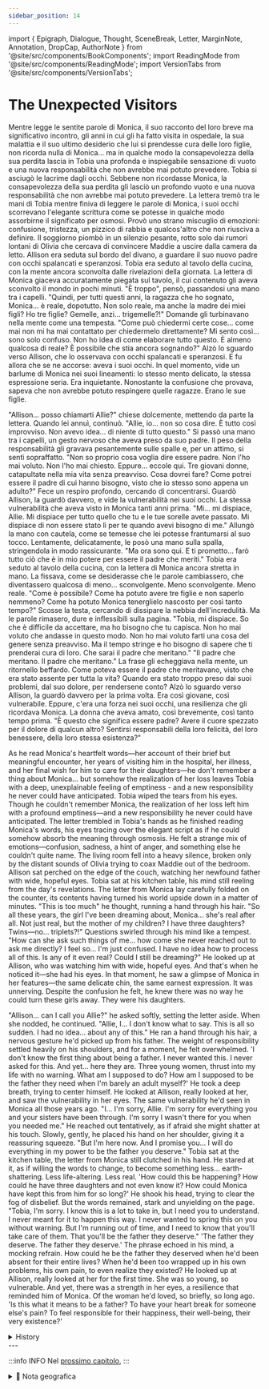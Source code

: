 ```yaml
---
sidebar_position: 14
---
```


import { Epigraph, Dialogue, Thought, SceneBreak, Letter, MarginNote, Annotation, DropCap, AuthorNote } from '@site/src/components/BookComponents';
import ReadingMode from '@site/src/components/ReadingMode';
import VersionTabs from '@site/src/components/VersionTabs';

# The Unexpected Visitors

<VersionTabs>
  <div label="Versione Pubblicata" default>
Mentre legge le sentite parole di Monica, il suo racconto del loro breve ma significativo incontro, gli anni in cui gli ha fatto visita in ospedale, la sua malattia e il suo ultimo desiderio che lui si prendesse cura delle loro figlie, non ricorda nulla di Monica... ma in qualche modo la consapevolezza della sua perdita lascia in Tobia una profonda e inspiegabile sensazione di vuoto e una nuova responsabilità che non avrebbe mai potuto prevedere.
Tobia si asciugò le lacrime dagli occhi. Sebbene non ricordasse Monica, la consapevolezza della sua perdita gli lasciò un profondo vuoto e una nuova responsabilità che non avrebbe mai potuto prevedere.
La lettera tremò tra le mani di Tobia mentre finiva di leggere le parole di Monica, i suoi occhi scorrevano l'elegante scrittura come se potesse in qualche modo assorbirne il significato per osmosi. Provò uno strano miscuglio di emozioni: confusione, tristezza, un pizzico di rabbia e qualcos'altro che non riusciva a definire. Il soggiorno piombò in un silenzio pesante, rotto solo dai rumori lontani di Olivia che cercava di convincere Maddie a uscire dalla camera da letto. Allison era seduta sul bordo del divano, a guardare il suo nuovo padre con occhi spalancati e speranzosi.
Tobia era seduto al tavolo della cucina, con la mente ancora sconvolta dalle rivelazioni della giornata. La lettera di Monica giaceva accuratamente piegata sul tavolo, il cui contenuto gli aveva sconvolto il mondo in pochi minuti.
"È troppo", pensò, passandosi una mano tra i capelli. "Quindi, per tutti questi anni, la ragazza che ho sognato, Monica... è reale, dopotutto. Non solo reale, ma anche la madre dei miei figli? Ho tre figlie? Gemelle, anzi... trigemelle?!"
Domande gli turbinavano nella mente come una tempesta. "Come può chiedermi certe cose... come mai non mi ha mai contattato per chiedermelo direttamente? Mi sento così... sono solo confuso. Non ho idea di come elaborare tutto questo. È almeno qualcosa di reale? È possibile che stia ancora sognando?"
Alzò lo sguardo verso Allison, che lo osservava con occhi spalancati e speranzosi. E fu allora che se ne accorse: aveva i suoi occhi. In quel momento, vide un barlume di Monica nei suoi lineamenti: lo stesso mento delicato, la stessa espressione seria. Era inquietante. Nonostante la confusione che provava, sapeva che non avrebbe potuto respingere quelle ragazze. Erano le sue figlie.

"Allison... posso chiamarti Allie?" chiese dolcemente, mettendo da parte la lettera. Quando lei annuì, continuò. "Allie, io... non so cosa dire. È tutto così improvviso. Non avevo idea... di niente di tutto questo."
Si passò una mano tra i capelli, un gesto nervoso che aveva preso da suo padre. Il peso della responsabilità gli gravava pesantemente sulle spalle e, per un attimo, si sentì sopraffatto.
"Non so proprio cosa voglia dire essere padre. Non l'ho mai voluto. Non l'ho mai chiesto. Eppure... eccole qui. Tre giovani donne, catapultate nella mia vita senza preavviso. Cosa dovrei fare? Come potrei essere il padre di cui hanno bisogno, visto che io stesso sono appena un adulto?"
Fece un respiro profondo, cercando di concentrarsi. Guardò Allison, la guardò davvero, e vide la vulnerabilità nei suoi occhi. La stessa vulnerabilità che aveva visto in Monica tanti anni prima.
"Mi... mi dispiace, Allie. Mi dispiace per tutto quello che tu e le tue sorelle avete passato. Mi dispiace di non essere stato lì per te quando avevi bisogno di me."
Allungò la mano con cautela, come se temesse che lei potesse frantumarsi al suo tocco. Lentamente, delicatamente, le posò una mano sulla spalla, stringendola in modo rassicurante.
"Ma ora sono qui. E ti prometto... farò tutto ciò che è in mio potere per essere il padre che meriti."
Tobia era seduto al tavolo della cucina, con la lettera di Monica ancora stretta in mano. La fissava, come se desiderasse che le parole cambiassero, che diventassero qualcosa di meno... sconvolgente. Meno sconvolgente. Meno reale.
"Come è possibile? Come ha potuto avere tre figlie e non saperlo nemmeno? Come ha potuto Monica tenerglielo nascosto per così tanto tempo?"
Scosse la testa, cercando di dissipare la nebbia dell'incredulità. Ma le parole rimasero, dure e inflessibili sulla pagina. "Tobia, mi dispiace. So che è difficile da accettare, ma ho bisogno che tu capisca. Non ho mai voluto che andasse in questo modo. Non ho mai voluto farti una cosa del genere senza preavviso. Ma il tempo stringe e ho bisogno di sapere che ti prenderai cura di loro. Che sarai il padre che meritano."
"Il padre che meritano. Il padre che meritano." La frase gli echeggiava nella mente, un ritornello beffardo. Come poteva essere il padre che meritavano, visto che era stato assente per tutta la vita? Quando era stato troppo preso dai suoi problemi, dal suo dolore, per rendersene conto?
Alzò lo sguardo verso Allison, la guardò davvero per la prima volta. Era così giovane, così vulnerabile. Eppure, c'era una forza nei suoi occhi, una resilienza che gli ricordava Monica. La donna che aveva amato, così brevemente, così tanto tempo prima.
"È questo che significa essere padre? Avere il cuore spezzato per il dolore di qualcun altro? Sentirsi responsabili della loro felicità, del loro benessere, della loro stessa esistenza?"

  </div>
  <div label="Prima Bozza">
    As he read Monica's heartfelt words—her account of their brief but meaningful encounter, her years of visiting him in the hospital, her illness, and her final wish for him to care for their daughters—he don't remember a thing about Monica… but somehow the realization of her loss leaves Tobia with a deep, unexplainable feeling of emptiness - and a new responsibility he never could have anticipated.
Tobia wiped the tears from his eyes. Though he couldn't remember Monica, the realization of her loss left him with a profound emptiness—and a new responsibility he never could have anticipated.
The letter trembled in Tobia's hands as he finished reading Monica's words, his eyes tracing over the elegant script as if he could somehow absorb the meaning through osmosis. He felt a strange mix of emotions—confusion, sadness, a hint of anger, and something else he couldn't quite name. The living room fell into a heavy silence, broken only by the distant sounds of Olivia trying to coax Maddie out of the bedroom. Allison sat perched on the edge of the couch, watching her newfound father with wide, hopeful eyes.
Tobia sat at his kitchen table, his mind still reeling from the day's revelations. The letter from Monica lay carefully folded on the counter, its contents having turned his world upside down in a matter of minutes.
"This is too much" he thought, running a hand through his hair. "So all these years, the girl I've been dreaming about, Monica... she's real after all. Not just real, but the mother of my children? I have three daughters? Twins—no... triplets?!"
Questions swirled through his mind like a tempest. "How can she ask such things of me... how come she never reached out to ask me directly? I feel so... I'm just confused. I have no idea how to process all of this. Is any of it even real? Could I still be dreaming?"
He looked up at Allison, who was watching him with wide, hopeful eyes. And that's when he noticed it—she had his eyes. In that moment, he saw a glimpse of Monica in her features—the same delicate chin, the same earnest expression. It was unnerving. Despite the confusion he felt, he knew there was no way he could turn these girls away. They were his daughters.

"Allison… can I call you Allie?" he asked softly, setting the letter aside. When she nodded, he continued. "Allie, I… I don't know what to say. This is all so sudden. I had no idea… about any of this."
He ran a hand through his hair, a nervous gesture he'd picked up from his father. The weight of responsibility settled heavily on his shoulders, and for a moment, he felt overwhelmed.
'I don't know the first thing about being a father. I never wanted this. I never asked for this. And yet… here they are. Three young women, thrust into my life with no warning. What am I supposed to do? How am I supposed to be the father they need when I'm barely an adult myself?'
He took a deep breath, trying to center himself. He looked at Allison, really looked at her, and saw the vulnerability in her eyes. The same vulnerability he'd seen in Monica all those years ago.
"I… I'm sorry, Allie. I'm sorry for everything you and your sisters have been through. I'm sorry I wasn't there for you when you needed me."
He reached out tentatively, as if afraid she might shatter at his touch. Slowly, gently, he placed his hand on her shoulder, giving it a reassuring squeeze.
"But I'm here now. And I promise you… I will do everything in my power to be the father you deserve."
Tobia sat at the kitchen table, the letter from Monica still clutched in his hand. He stared at it, as if willing the words to change, to become something less… earth-shattering. Less life-altering. Less real.
'How could this be happening? How could he have three daughters and not even know it? How could Monica have kept this from him for so long?'
He shook his head, trying to clear the fog of disbelief. But the words remained, stark and unyielding on the page. "Tobia, I'm sorry. I know this is a lot to take in, but I need you to understand. I never meant for it to happen this way. I never wanted to spring this on you without warning. But I'm running out of time, and I need to know that you'll take care of them. That you'll be the father they deserve."
'The father they deserve. The father they deserve.' The phrase echoed in his mind, a mocking refrain. How could he be the father they deserved when he'd been absent for their entire lives? When he'd been too wrapped up in his own problems, his own pain, to even realize they existed?
He looked up at Allison, really looked at her for the first time. She was so young, so vulnerable. And yet, there was a strength in her eyes, a resilience that reminded him of Monica. Of the woman he'd loved, so briefly, so long ago.
'Is this what it means to be a father? To have your heart break for someone else's pain? To feel responsible for their happiness, their well-being, their very existence?'


  </div>
</VersionTabs>

  <details>
	<summary>History</summary>
Narrator You wipe the tears from your eyes. You don't remember a thing about Monica... but somehow the realization of her loss leaves you with a deep, unexplainable feeling of emptiness.
Tobia (This is too much...)
Tobia (So all these years...)
Tobia (The girl lve been dreaming about, Monica...)
Tobia (She's real after all. Not just real... but she's the mother of my children? I have three daughters? Twins- no... triplets?!)
Tobia (H-How can she ask such things of me... how come she never reached out to ask me directly...)
Tobia (I feel so...)
Tobia (I'm just confused. I have no idea how to process all of this. Is any of it even real?
Could I still be dreaming?)
Narrator You look up at Allie, who stares eagerly at you as if waiting for you to say something.
Narrator And the first thing you notice is that...
Narrator She has your eyes.
Tobia (Despite the confusion I feel. there's no way in hell! could turn these girls away. They're...)
Tobia (They're my daughters.)
Narrator Allison heads to your room to find her sisters. You spend some time carrying their bags in and helping them get settled in the guest bedrooms.

  </details>
---

:::info INFO
Nel [prossimo capitolo](./chapter14), 
:::

<details>
<summary>📍 Nota geografica</summary>


</details>																																												 
